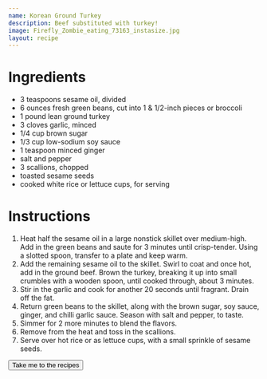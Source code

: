 ```yaml
---
name: Korean Ground Turkey
description: Beef substituted with turkey!
image: Firefly_Zombie_eating_73163_instasize.jpg
layout: recipe
---
```


<h1 class="text-secondary text-3xl my-2">Ingredients</h1>
<ul class="py-2">
    <li>3 teaspoons sesame oil, divided</li>
    <li>6 ounces fresh green beans, cut into 1 & 1/2-inch pieces or broccoli</li>
    <li>1 pound lean ground turkey</li>
    <li>3 cloves garlic, minced</li>
    <li>1/4 cup brown sugar</li>
    <li>1/3 cup low-sodium soy sauce</li>
    <li>1 teaspoon minced ginger</li>
    <li>salt and pepper</li>
    <li>3 scallions, chopped</li>
    <li>toasted sesame seeds</li>
    <li>cooked white rice or lettuce cups, for serving</li>
</ul>

<h1 class="text-secondary text-3xl my-2">Instructions</h1>
<ol class="py-2">
    <li>Heat half the sesame oil in a large nonstick skillet over medium-high. Add in the green
    beans and saute for 3 minutes until crisp-tender. Using a slotted spoon, transfer to a plate 
    and keep warm.</li>
    <li>Add the remaining sesame oil to the skillet. Swirl to coat and once hot, add in the ground 
    beef. Brown the turkey, breaking it up into small crumbles with a wooden spoon, until cooked through,
    about 3 minutes.</li>
    <li>Stir in the garlic and cook for another 20 seconds until fragrant. Drain off the fat.</li>
    <li>Return green beans to the skillet, along with the brown sugar, soy sauce, ginger, and chilli
    garlic sauce. Season with salt and pepper, to taste.</li>
    <li>Simmer for 2 more minutes to blend the flavors.</li>
    <li>Remove from the heat and toss in the scallions.</li>
    <li>Serve over hot rice or as lettuce cups, with a small sprinkle of sesame seeds.</li>
</ol>
<div>
    <a href="/recipe_list.html"><button class="btn btn-accent">Take me to the recipes</button></a>
</div>
